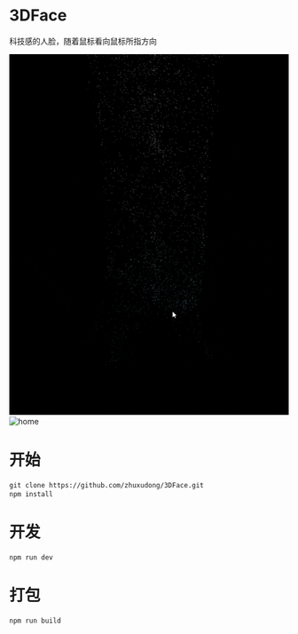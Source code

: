 # 3DFace
科技感的人脸，随着鼠标看向鼠标所指方向

![home](https://github.com/zhuxudong/3DFace/blob/master/static/home.gif?raw=true)
![home](https://github.com/zhuxudong/3DFace/blob/master/static/move.gif?raw=true)

# 开始
```
git clone https://github.com/zhuxudong/3DFace.git
npm install
```

# 开发
```
npm run dev
```

# 打包
```
npm run build
```


